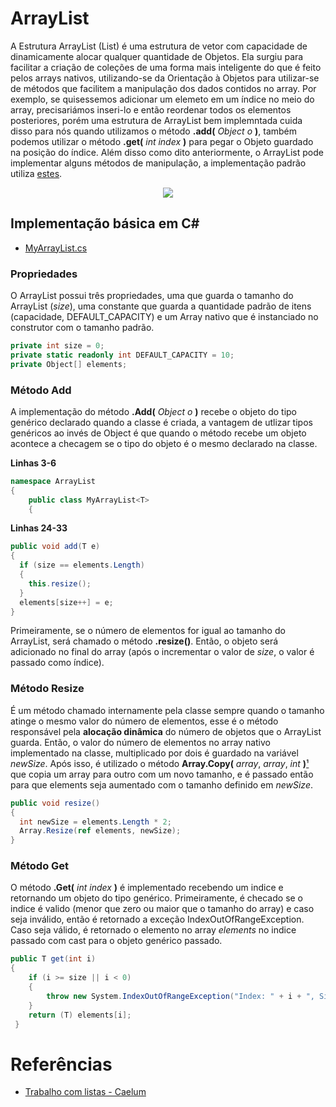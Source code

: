 # ArrayList
A Estrutura ArrayList (List) é uma estrutura de vetor com capacidade de dinamicamente alocar qualquer quantidade de Objetos. Ela surgiu  para facilitar a criação de coleções de uma forma mais inteligente do que é feito pelos arrays nativos, utilizando-se da Orientação à Objetos para utilizar-se de métodos que facilitem a manipulação dos dados contidos no array. Por exemplo, se quisessemos adicionar um elemeto em um índice no meio do array, precisariámos inseri-lo e então reordenar todos os elementos posteriores, porém uma estrutura de ArrayList bem implemntada cuida disso para nós quando utilizamos o método **.add(** *Object o* **)**, também podemos utilizar o método **.get(** *int index* **)** para pegar o Objeto guardado na posição do índice. Além disso como dito anteriormente, o ArrayList pode implementar alguns métodos de manipulação, a implementação padrão utiliza [estes](https://docs.microsoft.com/pt-br/dotnet/api/system.collections.generic.list-1?view=netframework-4.8#m%C3%A9todos).

<p align="center">
<img src="https://www.caelum.com.br/apostila-csharp-orientacao-objetos/imagens/listas/list.png" />
</p>

## Implementação básica em C#
- [MyArrayList.cs](https://github.com/Camilotk/aprendendo_csharp/blob/master/Data%20Structures/Lists/ArrayList/Implementation/MyArrayList.cs)

### Propriedades
O ArrayList possui três propriedades, uma que guarda o tamanho do ArrayList (*size*), uma constante que guarda a quantidade padrão de itens (capacidade, DEFAULT_CAPACITY) e um Array nativo que é instanciado no construtor com o tamanho padrão.
```C#
private int size = 0;
private static readonly int DEFAULT_CAPACITY = 10;
private Object[] elements;
```
### Método Add
A implementação do método **.Add(** *Object o* **)** recebe o objeto do tipo genérico <T> declarado quando a classe é criada, a vantagem de utlizar tipos genéricos ao invés de Object é que quando o método recebe um objeto acontece a checagem se o tipo do objeto é o mesmo declarado na classe.

**Linhas 3-6**
```C#
namespace ArrayList
{
    public class MyArrayList<T>
    {  
```
**Linhas 24-33**  
```C#
public void add(T e)
{
  if (size == elements.Length)
  {
    this.resize();
  }
  elements[size++] = e;
}
```
Primeiramente, se o número de elementos for igual ao tamanho do ArrayList, será chamado o método **.resize()**. Então, o objeto será adicionado no final do array (após o incrementar o valor de *size*, o valor é passado como índice).

### Método Resize
É um método chamado internamente pela classe sempre quando o tamanho atinge o mesmo valor do número de elementos, esse é o método responsável pela **alocação dinâmica** do número de objetos que o ArrayList guarda. Então, o valor do número de elementos no array nativo implementado na classe, multiplicado por dois é guardado na variável *newSize*. 
Após isso, é utilizado o método **Array.Copy(** *array*, *array*, *int* **)**[¹]()  que copia um array para outro com um novo tamanho, e é passado então para que elements seja aumentado com o tamanho definido em *newSize*.
```C#
public void resize()
{
  int newSize = elements.Length * 2;
  Array.Resize(ref elements, newSize);
}
```
### Método Get
O método **.Get(** *int index* **)** é implementado recebendo um indice e retornando um objeto do tipo genérico. Primeiramente, é checado se o indice é valido (menor que zero ou maior que o tamanho do array) e caso seja inválido, então é retornado a exceção IndexOutOfRangeException. Caso seja válido, é retornado o elemento no array *elements* no indice passado com cast para o objeto genérico passado.

```C#
public T get(int i) 
{
    if (i >= size || i < 0) 
    {
        throw new System.IndexOutOfRangeException("Index: " + i + ", Size " + i );
    }
    return (T) elements[i];
 }
```
# Referências
- [Trabalho com listas - Caelum](https://www.caelum.com.br/apostila-csharp-orientacao-objetos/trabalhando-com-listas/)
